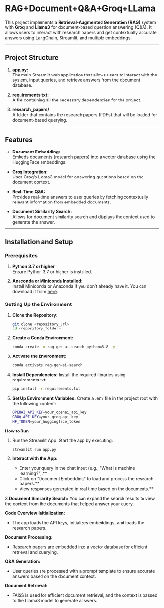 # RAG+Document+Q&A+Groq+LLama

This project implements a **Retrieval-Augmented Generation (RAG)** system with **Groq** and **Llama3** for document-based question answering (Q&A). It allows users to interact with research papers and get contextually accurate answers using LangChain, Streamlit, and multiple embeddings.

---

## Project Structure

1. **app.py:**  
   The main Streamlit web application that allows users to interact with the system, input queries, and retrieve answers from the document database.

2. **requirements.txt:**  
   A file containing all the necessary dependencies for the project.

3. **research_papers/**  
   A folder that contains the research papers (PDFs) that will be loaded for document-based querying.

---

## Features

- **Document Embedding:**  
   Embeds documents (research papers) into a vector database using the HuggingFace embeddings.
  
- **Groq Integration:**  
   Uses Groq’s Llama3 model for answering questions based on the document context.
  
- **Real-Time Q&A:**  
   Provides real-time answers to user queries by fetching contextually relevant information from embedded documents.
  
- **Document Similarity Search:**  
   Allows for document similarity search and displays the context used to generate the answer.

---

## Installation and Setup

### Prerequisites

1. **Python 3.7 or higher**  
   Ensure Python 3.7 or higher is installed.

2. **Anaconda or Miniconda Installed:**  
   Install Miniconda or Anaconda if you don’t already have it. You can download it from [here](https://www.anaconda.com/products/individual).

### Setting Up the Environment

1. **Clone the Repository:**
   ```bash
   git clone <repository_url>
   cd <repository_folder>
   
2. **Create a Conda Environment:**
    ```bash
    conda create -n rag-gen-ai-search python=3.8 -y
   
3. **Activate the Environment:**
     ```bash
     conda activate rag-gen-ai-search
   
4. **Install Dependencies:**
   Install the required libraries using requirements.txt:
     ```bash
     pip install -r requirements.txt
   
5. **Set Up Environment Variables:**
   Create a .env file in the project root with the following content:
     ```bash
     OPENAI_API_KEY=your_openai_api_key
     GROQ_API_KEY=your_groq_api_key
     HF_TOKEN=your_huggingface_token
   
**How to Run**
1. Run the Streamlit App:
   Start the app by executing:
     ```bash
     streamlit run app.py
   
2. **Interact with the App:**
   
    - Enter your query in the chat input (e.g., "What is machine learning?").**
    - Click on "Document Embedding" to load and process the research papers.**
    - View responses generated in real time based on the documents.**
   
3.**Document Similarity Search:**
  You can expand the search results to view the context from the documents that helped answer your query.

**Code Overview**
**Initialization:**

 - The app loads the API keys, initializes embeddings, and loads the research papers.

**Document Processing:**

 - Research papers are embedded into a vector database for efficient retrieval and querying.

**Q&A Generation:**

 - User queries are processed with a prompt template to ensure accurate answers based on the document context.

**Document Retrieval:**

 - FAISS is used for efficient document retrieval, and the context is passed to the Llama3 model to generate answers.

